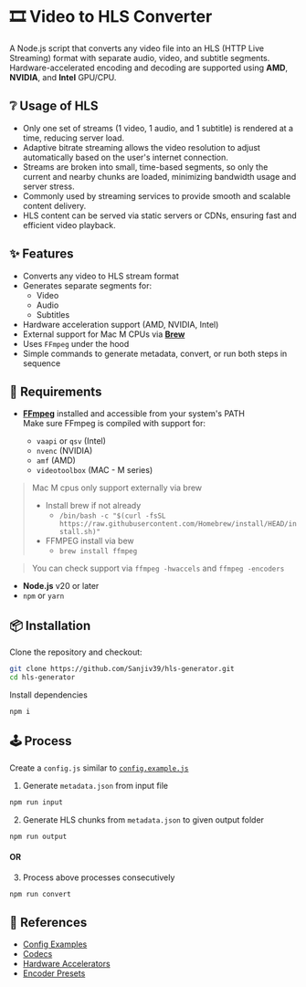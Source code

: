 # 🎞️ Video to HLS Converter

A Node.js script that converts any video file into an HLS (HTTP Live Streaming) format with separate audio, video, and subtitle segments. Hardware-accelerated encoding and decoding are supported using **AMD**, **NVIDIA**, and **Intel** GPU/CPU.

## ❔ Usage of HLS

- Only one set of streams (1 video, 1 audio, and 1 subtitle) is rendered at a time, reducing server load.
- Adaptive bitrate streaming allows the video resolution to adjust automatically based on the user's internet connection.
- Streams are broken into small, time-based segments, so only the current and nearby chunks are loaded, minimizing bandwidth usage and server stress.
- Commonly used by streaming services to provide smooth and scalable content delivery.
- HLS content can be served via static servers or CDNs, ensuring fast and efficient video playback.

## ✨ Features

- Converts any video to HLS stream format
- Generates separate segments for:
  - Video
  - Audio
  - Subtitles
- Hardware acceleration support (AMD, NVIDIA, Intel)
- External support for Mac M CPUs via **[Brew](https://brew.sh/)**
- Uses `FFmpeg` under the hood
- Simple commands to generate metadata, convert, or run both steps in sequence

## 🔧 Requirements

- **[FFmpeg](https://ffmpeg.org/download.html)** installed and accessible from your system's PATH  
  Make sure FFmpeg is compiled with support for:

  - `vaapi` or `qsv` (Intel)
  - `nvenc` (NVIDIA)
  - `amf` (AMD)
  - `videotoolbox` (MAC - M series)

> Mac M cpus only support externally via brew
>
> - Install brew if not already
>   - `/bin/bash -c "$(curl -fsSL https://raw.githubusercontent.com/Homebrew/install/HEAD/install.sh)"`
> - FFMPEG install via bew
>   - `brew install ffmpeg`

> You can check support via `ffmpeg -hwaccels` and `ffmpeg -encoders`

- **Node.js** v20 or later
- `npm` or `yarn`

## 📦 Installation

Clone the repository and checkout:

```bash
git clone https://github.com/Sanjiv39/hls-generator.git
cd hls-generator
```

Install dependencies

```bash
npm i
```

## 🕹️ Process

Create a `config.js` similar to [`config.example.js`](config.example.js)

1. Generate `metadata.json` from input file

```bash
npm run input
```

2. Generate HLS chunks from `metadata.json` to given output folder

```bash
npm run output
```

#### OR

3. Process above processes consecutively

```bash
npm run convert
```

## 📗 References

- [Config Examples](examples/config/)
- [Codecs](docs/codecs.md)
- [Hardware Accelerators](docs/accelerators.md)
- [Encoder Presets](docs/presets.md)
